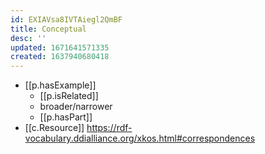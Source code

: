 ```yaml
---
id: EXIAVsa8IVTAiegl2QmBF
title: Conceptual
desc: ''
updated: 1671641571335
created: 1637940680418
---
```


- [[p.hasExample]]
  - [[p.isRelated]]
  - broader/narrower
  - [[p.hasPart]]
- [[c.Resource]] https://rdf-vocabulary.ddialliance.org/xkos.html#correspondences

